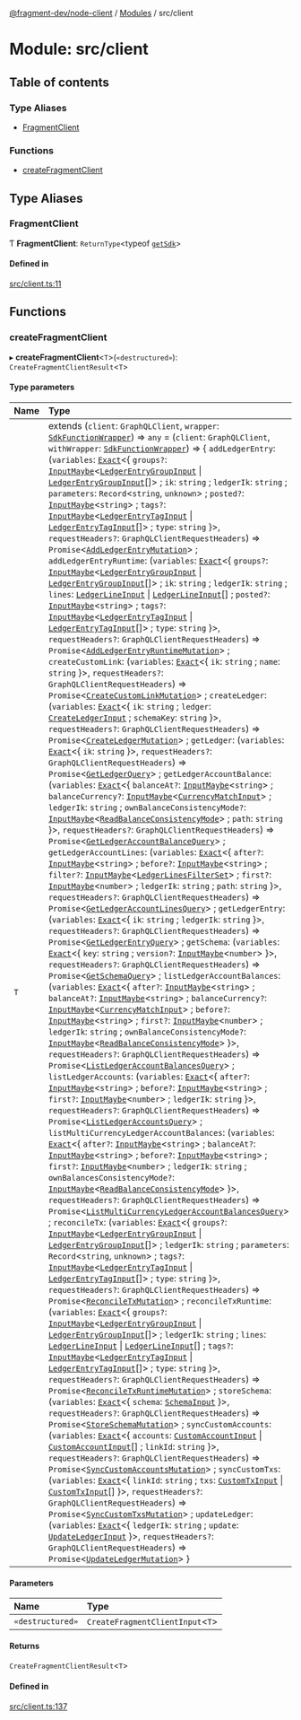 [@fragment-dev/node-client](../README.md) / [Modules](../modules.md) / src/client

# Module: src/client

## Table of contents

### Type Aliases

- [FragmentClient](src_client.md#fragmentclient)

### Functions

- [createFragmentClient](src_client.md#createfragmentclient)

## Type Aliases

### FragmentClient

Ƭ **FragmentClient**: `ReturnType`\<typeof [`getSdk`](generated_generated.md#getsdk)\>

#### Defined in

[src/client.ts:11](https://github.com/fragment-dev/fragment-node/blob/d9b3e3dab3bfd13099e0fa6fa53b21a517c92a9c/src/client.ts#L11)

## Functions

### createFragmentClient

▸ **createFragmentClient**\<`T`\>(`«destructured»`): `CreateFragmentClientResult`\<`T`\>

#### Type parameters

| Name | Type |
| :------ | :------ |
| `T` | extends (`client`: `GraphQLClient`, `wrapper`: [`SdkFunctionWrapper`](generated_generated.md#sdkfunctionwrapper)) => `any` = (`client`: `GraphQLClient`, `withWrapper`: [`SdkFunctionWrapper`](generated_generated.md#sdkfunctionwrapper)) => \{ `addLedgerEntry`: (`variables`: [`Exact`](generated_generated.md#exact)\<\{ `groups?`: [`InputMaybe`](generated_generated.md#inputmaybe)\<[`LedgerEntryGroupInput`](generated_generated.md#ledgerentrygroupinput) \| [`LedgerEntryGroupInput`](generated_generated.md#ledgerentrygroupinput)[]\> ; `ik`: `string` ; `ledgerIk`: `string` ; `parameters`: `Record`\<`string`, `unknown`\> ; `posted?`: [`InputMaybe`](generated_generated.md#inputmaybe)\<`string`\> ; `tags?`: [`InputMaybe`](generated_generated.md#inputmaybe)\<[`LedgerEntryTagInput`](generated_generated.md#ledgerentrytaginput) \| [`LedgerEntryTagInput`](generated_generated.md#ledgerentrytaginput)[]\> ; `type`: `string`  }\>, `requestHeaders?`: `GraphQLClientRequestHeaders`) => `Promise`\<[`AddLedgerEntryMutation`](generated_generated.md#addledgerentrymutation)\> ; `addLedgerEntryRuntime`: (`variables`: [`Exact`](generated_generated.md#exact)\<\{ `groups?`: [`InputMaybe`](generated_generated.md#inputmaybe)\<[`LedgerEntryGroupInput`](generated_generated.md#ledgerentrygroupinput) \| [`LedgerEntryGroupInput`](generated_generated.md#ledgerentrygroupinput)[]\> ; `ik`: `string` ; `ledgerIk`: `string` ; `lines`: [`LedgerLineInput`](generated_generated.md#ledgerlineinput) \| [`LedgerLineInput`](generated_generated.md#ledgerlineinput)[] ; `posted?`: [`InputMaybe`](generated_generated.md#inputmaybe)\<`string`\> ; `tags?`: [`InputMaybe`](generated_generated.md#inputmaybe)\<[`LedgerEntryTagInput`](generated_generated.md#ledgerentrytaginput) \| [`LedgerEntryTagInput`](generated_generated.md#ledgerentrytaginput)[]\> ; `type`: `string`  }\>, `requestHeaders?`: `GraphQLClientRequestHeaders`) => `Promise`\<[`AddLedgerEntryRuntimeMutation`](generated_generated.md#addledgerentryruntimemutation)\> ; `createCustomLink`: (`variables`: [`Exact`](generated_generated.md#exact)\<\{ `ik`: `string` ; `name`: `string`  }\>, `requestHeaders?`: `GraphQLClientRequestHeaders`) => `Promise`\<[`CreateCustomLinkMutation`](generated_generated.md#createcustomlinkmutation)\> ; `createLedger`: (`variables`: [`Exact`](generated_generated.md#exact)\<\{ `ik`: `string` ; `ledger`: [`CreateLedgerInput`](generated_generated.md#createledgerinput) ; `schemaKey`: `string`  }\>, `requestHeaders?`: `GraphQLClientRequestHeaders`) => `Promise`\<[`CreateLedgerMutation`](generated_generated.md#createledgermutation)\> ; `getLedger`: (`variables`: [`Exact`](generated_generated.md#exact)\<\{ `ik`: `string`  }\>, `requestHeaders?`: `GraphQLClientRequestHeaders`) => `Promise`\<[`GetLedgerQuery`](generated_generated.md#getledgerquery)\> ; `getLedgerAccountBalance`: (`variables`: [`Exact`](generated_generated.md#exact)\<\{ `balanceAt?`: [`InputMaybe`](generated_generated.md#inputmaybe)\<`string`\> ; `balanceCurrency?`: [`InputMaybe`](generated_generated.md#inputmaybe)\<[`CurrencyMatchInput`](generated_generated.md#currencymatchinput)\> ; `ledgerIk`: `string` ; `ownBalanceConsistencyMode?`: [`InputMaybe`](generated_generated.md#inputmaybe)\<[`ReadBalanceConsistencyMode`](../enums/generated_generated.ReadBalanceConsistencyMode.md)\> ; `path`: `string`  }\>, `requestHeaders?`: `GraphQLClientRequestHeaders`) => `Promise`\<[`GetLedgerAccountBalanceQuery`](generated_generated.md#getledgeraccountbalancequery)\> ; `getLedgerAccountLines`: (`variables`: [`Exact`](generated_generated.md#exact)\<\{ `after?`: [`InputMaybe`](generated_generated.md#inputmaybe)\<`string`\> ; `before?`: [`InputMaybe`](generated_generated.md#inputmaybe)\<`string`\> ; `filter?`: [`InputMaybe`](generated_generated.md#inputmaybe)\<[`LedgerLinesFilterSet`](generated_generated.md#ledgerlinesfilterset)\> ; `first?`: [`InputMaybe`](generated_generated.md#inputmaybe)\<`number`\> ; `ledgerIk`: `string` ; `path`: `string`  }\>, `requestHeaders?`: `GraphQLClientRequestHeaders`) => `Promise`\<[`GetLedgerAccountLinesQuery`](generated_generated.md#getledgeraccountlinesquery)\> ; `getLedgerEntry`: (`variables`: [`Exact`](generated_generated.md#exact)\<\{ `ik`: `string` ; `ledgerIk`: `string`  }\>, `requestHeaders?`: `GraphQLClientRequestHeaders`) => `Promise`\<[`GetLedgerEntryQuery`](generated_generated.md#getledgerentryquery)\> ; `getSchema`: (`variables`: [`Exact`](generated_generated.md#exact)\<\{ `key`: `string` ; `version?`: [`InputMaybe`](generated_generated.md#inputmaybe)\<`number`\>  }\>, `requestHeaders?`: `GraphQLClientRequestHeaders`) => `Promise`\<[`GetSchemaQuery`](generated_generated.md#getschemaquery)\> ; `listLedgerAccountBalances`: (`variables`: [`Exact`](generated_generated.md#exact)\<\{ `after?`: [`InputMaybe`](generated_generated.md#inputmaybe)\<`string`\> ; `balanceAt?`: [`InputMaybe`](generated_generated.md#inputmaybe)\<`string`\> ; `balanceCurrency?`: [`InputMaybe`](generated_generated.md#inputmaybe)\<[`CurrencyMatchInput`](generated_generated.md#currencymatchinput)\> ; `before?`: [`InputMaybe`](generated_generated.md#inputmaybe)\<`string`\> ; `first?`: [`InputMaybe`](generated_generated.md#inputmaybe)\<`number`\> ; `ledgerIk`: `string` ; `ownBalanceConsistencyMode?`: [`InputMaybe`](generated_generated.md#inputmaybe)\<[`ReadBalanceConsistencyMode`](../enums/generated_generated.ReadBalanceConsistencyMode.md)\>  }\>, `requestHeaders?`: `GraphQLClientRequestHeaders`) => `Promise`\<[`ListLedgerAccountBalancesQuery`](generated_generated.md#listledgeraccountbalancesquery)\> ; `listLedgerAccounts`: (`variables`: [`Exact`](generated_generated.md#exact)\<\{ `after?`: [`InputMaybe`](generated_generated.md#inputmaybe)\<`string`\> ; `before?`: [`InputMaybe`](generated_generated.md#inputmaybe)\<`string`\> ; `first?`: [`InputMaybe`](generated_generated.md#inputmaybe)\<`number`\> ; `ledgerIk`: `string`  }\>, `requestHeaders?`: `GraphQLClientRequestHeaders`) => `Promise`\<[`ListLedgerAccountsQuery`](generated_generated.md#listledgeraccountsquery)\> ; `listMultiCurrencyLedgerAccountBalances`: (`variables`: [`Exact`](generated_generated.md#exact)\<\{ `after?`: [`InputMaybe`](generated_generated.md#inputmaybe)\<`string`\> ; `balanceAt?`: [`InputMaybe`](generated_generated.md#inputmaybe)\<`string`\> ; `before?`: [`InputMaybe`](generated_generated.md#inputmaybe)\<`string`\> ; `first?`: [`InputMaybe`](generated_generated.md#inputmaybe)\<`number`\> ; `ledgerIk`: `string` ; `ownBalancesConsistencyMode?`: [`InputMaybe`](generated_generated.md#inputmaybe)\<[`ReadBalanceConsistencyMode`](../enums/generated_generated.ReadBalanceConsistencyMode.md)\>  }\>, `requestHeaders?`: `GraphQLClientRequestHeaders`) => `Promise`\<[`ListMultiCurrencyLedgerAccountBalancesQuery`](generated_generated.md#listmulticurrencyledgeraccountbalancesquery)\> ; `reconcileTx`: (`variables`: [`Exact`](generated_generated.md#exact)\<\{ `groups?`: [`InputMaybe`](generated_generated.md#inputmaybe)\<[`LedgerEntryGroupInput`](generated_generated.md#ledgerentrygroupinput) \| [`LedgerEntryGroupInput`](generated_generated.md#ledgerentrygroupinput)[]\> ; `ledgerIk`: `string` ; `parameters`: `Record`\<`string`, `unknown`\> ; `tags?`: [`InputMaybe`](generated_generated.md#inputmaybe)\<[`LedgerEntryTagInput`](generated_generated.md#ledgerentrytaginput) \| [`LedgerEntryTagInput`](generated_generated.md#ledgerentrytaginput)[]\> ; `type`: `string`  }\>, `requestHeaders?`: `GraphQLClientRequestHeaders`) => `Promise`\<[`ReconcileTxMutation`](generated_generated.md#reconciletxmutation)\> ; `reconcileTxRuntime`: (`variables`: [`Exact`](generated_generated.md#exact)\<\{ `groups?`: [`InputMaybe`](generated_generated.md#inputmaybe)\<[`LedgerEntryGroupInput`](generated_generated.md#ledgerentrygroupinput) \| [`LedgerEntryGroupInput`](generated_generated.md#ledgerentrygroupinput)[]\> ; `ledgerIk`: `string` ; `lines`: [`LedgerLineInput`](generated_generated.md#ledgerlineinput) \| [`LedgerLineInput`](generated_generated.md#ledgerlineinput)[] ; `tags?`: [`InputMaybe`](generated_generated.md#inputmaybe)\<[`LedgerEntryTagInput`](generated_generated.md#ledgerentrytaginput) \| [`LedgerEntryTagInput`](generated_generated.md#ledgerentrytaginput)[]\> ; `type`: `string`  }\>, `requestHeaders?`: `GraphQLClientRequestHeaders`) => `Promise`\<[`ReconcileTxRuntimeMutation`](generated_generated.md#reconciletxruntimemutation)\> ; `storeSchema`: (`variables`: [`Exact`](generated_generated.md#exact)\<\{ `schema`: [`SchemaInput`](generated_generated.md#schemainput)  }\>, `requestHeaders?`: `GraphQLClientRequestHeaders`) => `Promise`\<[`StoreSchemaMutation`](generated_generated.md#storeschemamutation)\> ; `syncCustomAccounts`: (`variables`: [`Exact`](generated_generated.md#exact)\<\{ `accounts`: [`CustomAccountInput`](generated_generated.md#customaccountinput) \| [`CustomAccountInput`](generated_generated.md#customaccountinput)[] ; `linkId`: `string`  }\>, `requestHeaders?`: `GraphQLClientRequestHeaders`) => `Promise`\<[`SyncCustomAccountsMutation`](generated_generated.md#synccustomaccountsmutation)\> ; `syncCustomTxs`: (`variables`: [`Exact`](generated_generated.md#exact)\<\{ `linkId`: `string` ; `txs`: [`CustomTxInput`](generated_generated.md#customtxinput) \| [`CustomTxInput`](generated_generated.md#customtxinput)[]  }\>, `requestHeaders?`: `GraphQLClientRequestHeaders`) => `Promise`\<[`SyncCustomTxsMutation`](generated_generated.md#synccustomtxsmutation)\> ; `updateLedger`: (`variables`: [`Exact`](generated_generated.md#exact)\<\{ `ledgerIk`: `string` ; `update`: [`UpdateLedgerInput`](generated_generated.md#updateledgerinput)  }\>, `requestHeaders?`: `GraphQLClientRequestHeaders`) => `Promise`\<[`UpdateLedgerMutation`](generated_generated.md#updateledgermutation)\>  } |

#### Parameters

| Name | Type |
| :------ | :------ |
| `«destructured»` | `CreateFragmentClientInput`\<`T`\> |

#### Returns

`CreateFragmentClientResult`\<`T`\>

#### Defined in

[src/client.ts:137](https://github.com/fragment-dev/fragment-node/blob/d9b3e3dab3bfd13099e0fa6fa53b21a517c92a9c/src/client.ts#L137)
